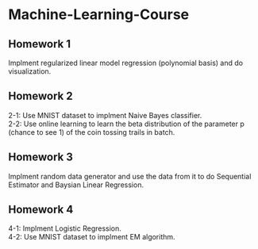 # Machine-Learning-Course

## Homework 1
Implment regularized linear model regression (polynomial basis) and do visualization.

## Homework 2
2-1: Use MNIST dataset to implment Naive Bayes classifier.  
2-2: Use online learning to learn the beta distribution of the parameter p (chance to see 1) of the coin tossing trails in batch.

## Homework 3
Implment random data generator and use the data from it to do Sequential Estimator and Baysian Linear Regression.

## Homework 4
4-1: Implment Logistic Regression.  
4-2: Use MNIST dataset to implment EM algorithm.
